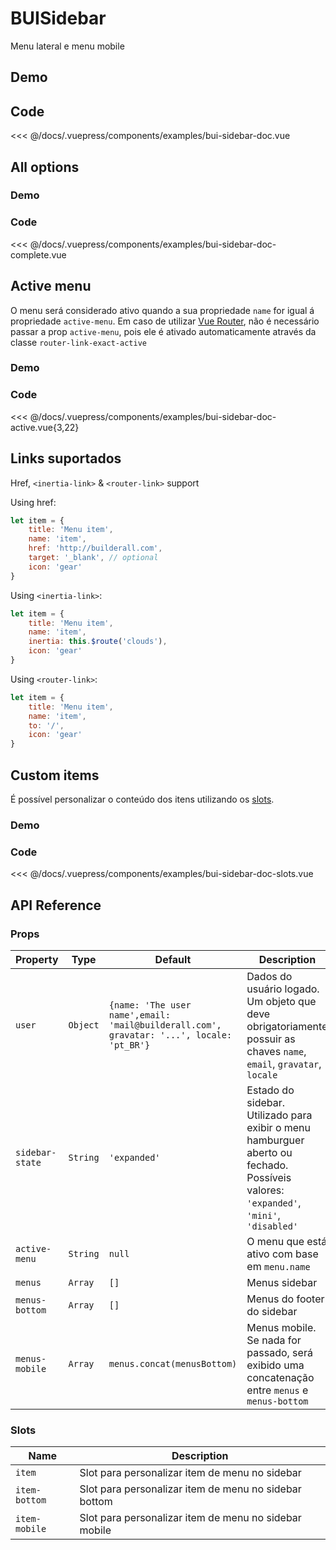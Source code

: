 # BUISidebar

Menu lateral e menu mobile

## Demo
<Demo componentName="examples-bui-sidebar-doc" />

## Code
<SourceCode>
<<< @/docs/.vuepress/components/examples/bui-sidebar-doc.vue
</SourceCode>

## All options

### Demo
<Demo componentName="examples-bui-sidebar-doc-complete" />

### Code
<SourceCode>
<<< @/docs/.vuepress/components/examples/bui-sidebar-doc-complete.vue
</SourceCode>

## Active menu
O menu será considerado ativo quando a sua propriedade `name` for igual á propriedade `active-menu`.
Em caso de utilizar [Vue Router](https://router.vuejs.org/), não é necessário passar a prop `active-menu`, pois ele é ativado automaticamente através da classe `router-link-exact-active`

### Demo
<Demo componentName="examples-bui-sidebar-doc-active" />

### Code
<SourceCode>
<<< @/docs/.vuepress/components/examples/bui-sidebar-doc-active.vue{3,22}
</SourceCode>

## Links suportados
Href, `<inertia-link>` & `<router-link>` support

Using href:
```js {4,5}
let item = {
	title: 'Menu item',
	name: 'item', 
	href: 'http://builderall.com',
	target: '_blank', // optional
	icon: 'gear'
}
```
Using `<inertia-link>`:
```js {4}
let item = {
	title: 'Menu item',
	name: 'item', 
	inertia: this.$route('clouds'),
	icon: 'gear'
}
```
Using `<router-link>`:
```js {4}
let item = {
	title: 'Menu item',
	name: 'item', 
	to: '/',
	icon: 'gear'
}
```

## Custom items
É possível personalizar o conteúdo dos itens utilizando os [slots](#slots).
### Demo
<Demo componentName="examples-bui-sidebar-doc-slots" />

### Code
<SourceCode>
<<< @/docs/.vuepress/components/examples/bui-sidebar-doc-slots.vue
</SourceCode>

## API Reference

### Props
| Property | Type | Default | Description |
| -------- | ---- | ------- | ----------- |
| `user` | `Object` | `{name: 'The user name',email: 'mail@builderall.com', gravatar: '...', locale: 'pt_BR'}` | Dados do usuário logado. Um objeto que deve obrigatoriamente possuir as chaves `name`, `email`, `gravatar`, `locale`  |
| `sidebar-state` | `String` | `'expanded'` | Estado do sidebar. Utilizado para exibir o menu hamburguer aberto ou fechado. Possíveis valores: `'expanded'`, `'mini'`, `'disabled'` |
| `active-menu` | `String` | `null` | O menu que está ativo com base em `menu.name`|
| `menus` | `Array` | `[]` | Menus sidebar |
| `menus-bottom` | `Array` | `[]` | Menus do footer do sidebar |
| `menus-mobile` | `Array` | `menus.concat(menusBottom)` | Menus mobile. Se nada for passado, será exibido uma concatenação entre `menus` e `menus-bottom`


### Slots
| Name | Description |
| -------- | ----------- |
| `item` | Slot para personalizar item de menu no sidebar |
| `item-bottom` | Slot para personalizar item de menu no sidebar bottom |
| `item-mobile` | Slot para personalizar item de menu no sidebar mobile |

